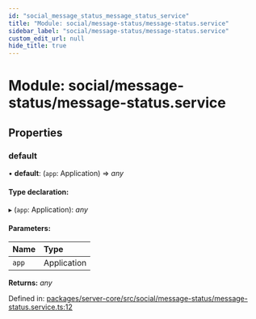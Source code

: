 ```yaml
---
id: "social_message_status_message_status_service"
title: "Module: social/message-status/message-status.service"
sidebar_label: "social/message-status/message-status.service"
custom_edit_url: null
hide_title: true
---
```


# Module: social/message-status/message-status.service

## Properties

### default

• **default**: (`app`: Application) => *any*

#### Type declaration:

▸ (`app`: Application): *any*

#### Parameters:

Name | Type |
:------ | :------ |
`app` | Application |

**Returns:** *any*

Defined in: [packages/server-core/src/social/message-status/message-status.service.ts:12](https://github.com/xr3ngine/xr3ngine/blob/77d12cea0/packages/server-core/src/social/message-status/message-status.service.ts#L12)
